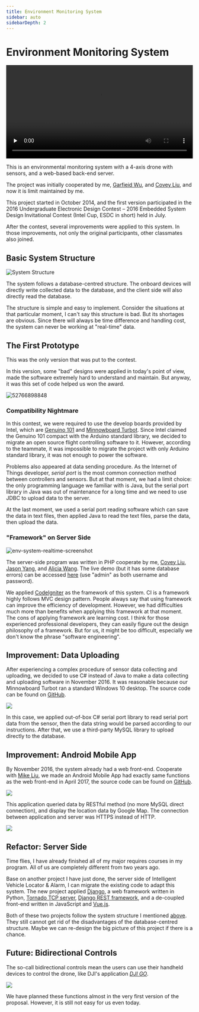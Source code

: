```yaml
---
title: Environment Monitoring System
sidebar: auto
sidebarDepth: 2
---
```


# Environment Monitoring System
<video style="width: 100%;" src="http://bill-main-1251735069.cosgz.myqcloud.com/fly.mp4" controls preload="none">
You see this text because your browser does not support embedded videos. But you can still click [here](http://bill-main-1251735069.cosgz.myqcloud.com/fly.mp4) to download this video.
</video>

This is an environmental monitoring system with a 4-axis drone with sensors, and a web-based back-end server.

The project was initially cooperated by me, [Garfieid Wu](https://github.com/wjqzero), and [Covey Liu](https://github.com/Curton), and now it is limit maintained by me.

This project started in October 2014, and the first version participated in the 2016 Undergraduate Electronic Design Contest – 2016 Embedded System Design Invitational Contest (Intel Cup, ESDC in short) held in July.

After the contest, several improvements were applied to this system. In those improvements, not only the original participants, other classmates also joined.

## Basic System Structure

![System Structure](/env-system/structure.png)

The system follows a database-centred structure. The onboard devices will directly write collected data to the database, and the client side will also directly read the database.

The structure is simple and easy to implement. Consider the situations at that particular moment, I can't say this structure is bad. But its shortages are obvious. Since there will always be time difference and handling cost, the system can never be working at "real-time" data.

## The First Prototype

This was the only version that was put to the contest.

In this version, some "bad" designs were applied in today's point of view, made the software extremely hard to understand and maintain. But anyway, it was this set of code helped us won the award.

![52766898848](/env-system/showcase.jpg)

### Compatibility Nightmare

In this contest, we were required to use the develop boards provided by Intel, which are [Genuino 101](https://ark.intel.com/products/92346/Genuino-101) and [Minnowboard Turbot](https://minnowboard.org/minnowboard-turbot/). Since Intel claimed the Genuino 101 compact with the Arduino standard library, we decided to migrate an open source flight controlling software to it. However, according to the teammate, it was impossible to migrate the project with only Arduino standard library, it was not enough to power the software.

Problems also appeared at data sending procedure. As the Internet of Things developer, *serial port* is the most common connection method between controllers and sensors. But at that moment, we had a limit choice: the only programming language we familiar with is Java, but the serial port library in Java was out of maintenance for a long time and we need to use JDBC to upload data to the server.

At the last moment, we used a serial port reading software which can save the data in text files, then applied Java to read the text files, parse the data, then upload the data.

### "Framework" on Server Side

![env-system-realtime-screenshot](/env-system/realtime-screenshot.png)

The server-side program was written in PHP cooperate by me, [Covey Liu](https://github.com/Curton), [Jason Yang](https://github.com/JiayuYANG), and [Alicia Wang](https://github.com/JEUDominic). The live demo (but it has some database errors) can be accessed [here](https://ws1.billzhonggz.com/php/project/) (use "admin" as both username and password).

We applied [CodeIgniter](https://www.codeigniter.com/) as the framework of this system. CI is a framework highly follows MVC design pattern. People always say that using framework can improve the efficiency of development. However, we had difficulties much more than benefits when applying this framework at that moment. The cons of applying framework are learning cost. I think for those experienced professional developers, they can easily figure out the design philosophy of a framework. But for us, it might be too difficult, especially we don't know the phrase "software engineering".

## Improvement: Data Uploading

After experiencing a complex procedure of sensor data collecting and uploading, we decided to use C# instead of Java to make a data collecting and uploading software in November 2016. It was reasonable because our Minnowboard Turbot ran a standard Windows 10 desktop. The source code can be found on [GitHub](https://github.com/billzhonggz/SerialPortReadWinForm).

![](/env-system/csharp.png)

In this case, we applied out-of-box C# serial port library to read serial port data from the sensor, then the data string would be parsed according to our instructions. After that, we use a third-party MySQL library to upload directly to the database.

## Improvement: Android Mobile App

By November 2016, the system already had a web front-end. Cooperate with [Mike Liu](https://github.com/FizzHawkeye), we made an Android Mobile App had exactly same functions as the web front-end in April 2017, the source code can be found on [GitHub](https://github.com/billzhonggz/EnvAircraftClient).

![](/env-system/android.png)

This application queried data by RESTful method (no more MySQL direct connection), and display the location data by Google Map. The connection between application and server was HTTPS instead of HTTP.

![](/env-system/android-query.png)

## Refactor: Server Side

Time flies, I have already finished all of my major requires courses in my program. All of us are completely different from two years ago.

Base on another project I have just done, the server side of Intelligent Vehicle Locator & Alarm, I can migrate the existing code to adapt this system. The new project applied [Django](https://www.djangoproject.com), a web framework written in Python, [Tornado TCP server](http://www.tornadoweb.org/en/stable/), [Django REST framework](http://www.django-rest-framework.org/), and a de-coupled front-end written in JavaScript and [Vue.js](https://vuejs.org).

Both of these two projects follow the system structure I mentioned [above](#basic-system-structure). They still cannot get rid of the disadvantages of the database-centred structure. Maybe we can re-design the big picture of this project if there is a chance.

## Future: Bidirectional Controls

The so-call bidirectional controls mean the users can use their handheld devices to control the drone, like DJI's application [*DJI GO*](https://www.dji.com/goapp).

![](/env-system/dji.png)

We have planned these functions almost in the very first version of the proposal. However, it is still not easy for us even today.